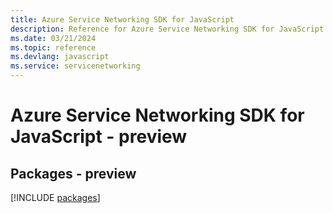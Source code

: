 ```yaml
---
title: Azure Service Networking SDK for JavaScript
description: Reference for Azure Service Networking SDK for JavaScript
ms.date: 03/21/2024
ms.topic: reference
ms.devlang: javascript
ms.service: servicenetworking
---
```

# Azure Service Networking SDK for JavaScript - preview
## Packages - preview
[!INCLUDE [packages](service-networking-index.md)]